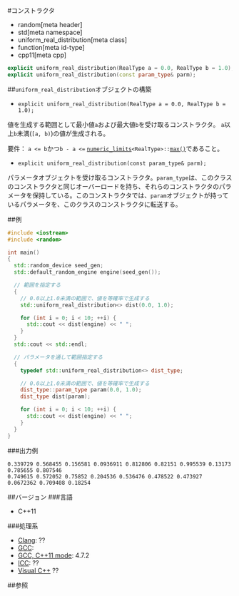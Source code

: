#コンストラクタ
* random[meta header]
* std[meta namespace]
* uniform_real_distribution[meta class]
* function[meta id-type]
* cpp11[meta cpp]

```cpp
explicit uniform_real_distribution(RealType a = 0.0, RealType b = 1.0);
explicit uniform_real_distribution(const param_type& parm);
```

##`uniform_real_distribution`オブジェクトの構築
- `explicit uniform_real_distribution(RealType a = 0.0, RealType b = 1.0);`

値を生成する範囲として最小値`a`および最大値`b`を受け取るコンストラクタ。 
`a`以上`b`未満(`[a, b)`)の値が生成される。 

要件： `a <= b`かつ`b - a <=` [`numeric_limits`](/reference/limits/numeric_limits.md)`<RealType>::`[`max()`](/reference/limits/numeric_limits/max.md)であること。


- `explicit uniform_real_distribution(const param_type& parm);`

パラメータオブジェクトを受け取るコンストラクタ。`param_type`は、このクラスのコンストラクタと同じオーバーロードを持ち、それらのコンストラクタのパラメータを保持している。このコンストラクタでは、`param`オブジェクトが持っているパラメータを、このクラスのコンストラクタに転送する。 


##例
```cpp
#include <iostream>
#include <random>

int main() 
{
  std::random_device seed_gen;
  std::default_random_engine engine(seed_gen());

  // 範囲を指定する
  {
    // 0.0以上1.0未満の範囲で、値を等確率で生成する
    std::uniform_real_distribution<> dist(0.0, 1.0);

    for (int i = 0; i < 10; ++i) {
      std::cout << dist(engine) << " ";
    }
  }
  std::cout << std::endl;

  // パラメータを通して範囲指定する
  {
    typedef std::uniform_real_distribution<> dist_type;

    // 0.0以上1.0未満の範囲で、値を等確率で生成する
    dist_type::param_type param(0.0, 1.0);
    dist_type dist(param);

    for (int i = 0; i < 10; ++i) {
      std::cout << dist(engine) << " ";
    }
  }
}
```


###出力例
```
0.339729 0.568455 0.156581 0.0936911 0.812806 0.82151 0.995539 0.13173 0.785655 0.807546 
0.749615 0.572052 0.75852 0.204536 0.536476 0.478522 0.473927 0.0672362 0.709408 0.18254 
```

##バージョン
###言語
- C++11

###処理系
- [Clang](/implementation.md#clang): ??
- [GCC](/implementation.md#gcc): 
- [GCC, C++11 mode](/implementation.md#gcc): 4.7.2
- [ICC](/implementation.md#icc): ??
- [Visual C++](/implementation.md#visual_cpp) ??


##参照



